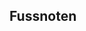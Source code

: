 Fussnoten
---------


<!-- Kapitel 2 -->

[^k2f1]: Unleserlich
[^k2f2]: Jes. 48,16
[^k2f3]: Beweiss des 2v. Gesez.
[^k2f4]: Was der Glaube sei.
[^k2f5]: Wort im Ordinaltext schwer zu lesen.
[^k2f6]: Im Original schwehr zu lesen. Vielleicht "Objectum fidei Deus loquens".
[^k2f7]: Wort im Original unklar.
[^k2f8]: Unleserliches Zeichen
[^k2f9]: Müsste übersetzt werden.
[^k2f10]: Anmerkung des Herausgebers: Der Ausdruck Sozinianismus (Socianismus, Sozianismus) bezeichnet eine antitrinitarische Bewegung. Siehe [Wikipedia "Sozinianismus"](https://de.wikipedia.org/wiki/Sozinianismus)
[^k2f11]: Unleserliches Zeichen
[^k2f12]: Im Original wird das Frühneuhochdeutsche Wort "***Dannenhero***" verwendet.
[^k2f13]: Gnosticorum=Gnostiker

<!-- Kapitel 3 -->

[^k3f1]: Concil. Laod. Can. 58. in Cod. Ec. 163. das Concil. zu Laodicza ward gehalten im Jahr 364. und schloß von seiner Kirchen-Regul aus das Buch der Weisheit, Judith, Tobia, die Bücher der Maccabäer, welche alle in dem Anno 399. zu Cathago gehaltenen Concilio angenommen wurden.